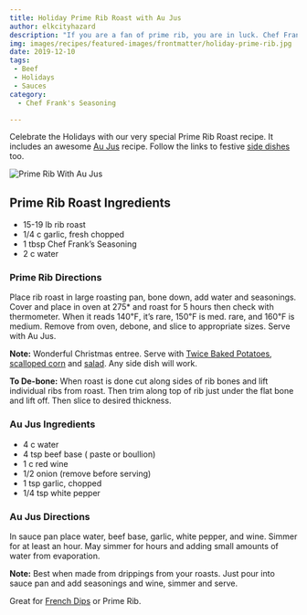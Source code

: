 ```yaml
---
title: Holiday Prime Rib Roast with Au Jus
author: elkcityhazard
description: "If you are a fan of prime rib, you are in luck. Chef Frank is here to show you how to prepare the perfect holiday  prime rib meal.  This prime rib goes great with Au Jus."
img: images/recipes/featured-images/frontmatter/holiday-prime-rib.jpg
date: 2019-12-10
tags:
 - Beef
 - Holidays
 - Sauces
category: 
  - Chef Frank's Seasoning

---
```

Celebrate the Holidays with our very special Prime Rib Roast recipe. It includes an awesome [Au Jus][1] recipe. Follow the links to festive [side dishes][2] too.

![Prime Rib With Au Jus][3] 

## Prime Rib Roast Ingredients

  * 15-19 lb rib roast
  * 1/4 c garlic, fresh chopped
  * 1 tbsp Chef Frank&#8217;s Seasoning
  * 2 c water

### Prime Rib Directions

Place rib roast in large roasting pan, bone down, add water and seasonings. Cover and place in oven at 275* and roast for 5 hours then check with thermometer. When it reads 140&#8457;, it&#8217;s rare, 150&#8457; is med. rare, and 160&#8457; is medium. Remove from oven, debone, and slice to appropriate sizes. Serve with Au Jus.

**Note:** Wonderful Christmas entree. Serve with [Twice Baked Potatoes][4], [scalloped corn][5] and [salad][6]. Any side dish will work.

**To De-bone:** When roast is done cut along sides of rib bones and lift individual ribs from roast. Then trim along top of rib just under the flat bone and lift off. Then slice to desired thickness.

### Au Jus Ingredients

  * 4 c water
  * 4 tsp beef base ( paste or boullion)
  * 1 c red wine
  * 1/2 onion (remove before serving)
  * 1 tsp garlic, chopped
  * 1/4 tsp white pepper

### Au Jus Directions

In sauce pan place water, beef base, garlic, white pepper, and wine. Simmer for at least an hour. May simmer for hours and adding small amounts of water from evaporation.

**Note:** Best when made from drippings from your roasts. Just pour into sauce pan and add seasonings and wine, simmer and serve.

Great for [French Dips][7] or Prime Rib.

 [1]: /wordpress/recipe-basics-and-sauces/quick-au-jus/
 [2]: /wordpress/institutional-recipes-for-200/easy-side-dishes/
 [3]: http://www.quick-e-recipes.com/sitebuildercontent/sitebuilderpictures/.pond/IMG_0427_1024.jpg.w560h420.jpg "prime rib with au jus"
 [4]: /wordpress/recipes-for-special-occasions-and-events/easy-twice-baked-potato/
 [5]: /wordpress/recipes-for-special-occasions-and-events/scalloped-corn-recipe/
 [6]: /wordpress/vegetables-and-salad-recipes/
 [7]: /wordpress/sandwich-recipes/restaurant-sandwich-recipes/